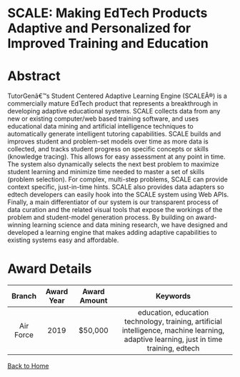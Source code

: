 
SCALE: Making EdTech Products Adaptive and Personalized for Improved Training and Education
===========================================================================================

# Abstract


TutorGenâ€™s Student Centered Adaptive Learning Engine (SCALEÂ®) is a commercially mature EdTech product that represents a breakthrough in developing adaptive educational systems. SCALE collects data from any new or existing computer/web based training software, and uses educational data mining and artificial intelligence techniques to automatically generate intelligent tutoring capabilities. SCALE builds and improves student and problem-set models over time as more data is collected, and tracks student progress on specific concepts or skills (knowledge tracing). This allows for easy assessment at any point in time. The system also dynamically selects the next best problem to maximize student learning and minimize time needed to master a set of skills (problem selection). For complex, multi-step problems, SCALE can provide context specific, just-in-time hints. SCALE also provides data adapters so edtech developers can easily hook into the SCALE system using Web APIs. Finally, a main differentiator of our system is our transparent process of data curation and the related visual tools that expose the workings of the problem and student-model generation process. By building on award-winning learning science and data mining research, we have designed and developed a learning engine that makes adding adaptive capabilities to existing systems easy and affordable.  

# Award Details

|Branch|Award Year|Award Amount|Keywords|
| :---: | :---: | :---: | :---: |
|Air Force|2019|$50,000|education, education technology, training, artificial intelligence, machine learning, adaptive learning, just in time training, edtech|
  
  


[Back to Home](https://github.com/chrischow/dod_sbir_awards/DJ/#1479)